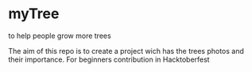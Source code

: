 # myTree
to help people grow more trees

The aim of this repo is to create a project wich has the trees photos and their importance.
For beginners contribution in Hacktoberfest
